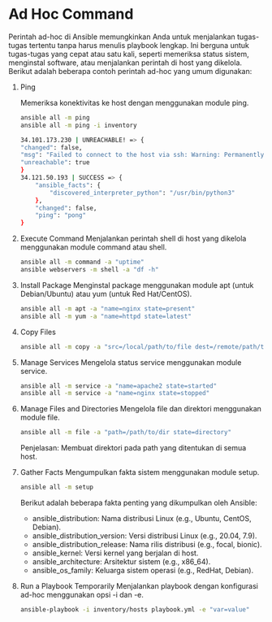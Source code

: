 # Ad Hoc Command

Perintah ad-hoc di Ansible memungkinkan Anda untuk menjalankan tugas-tugas tertentu tanpa harus menulis playbook lengkap. Ini berguna untuk tugas-tugas yang cepat atau satu kali, seperti memeriksa status sistem, menginstal software, atau menjalankan perintah di host yang dikelola. Berikut adalah beberapa contoh perintah ad-hoc yang umum digunakan:

1.  Ping
    
    Memeriksa konektivitas ke host dengan menggunakan module ping.
    ```bash
    ansible all -m ping
    ansible all -m ping -i inventory

    34.101.173.230 | UNREACHABLE! => {
    "changed": false,
    "msg": "Failed to connect to the host via ssh: Warning: Permanently added '34.101.173.230' (ED25519) to the list of known hosts.\r\nlycheehybrid@34.101.173.230: Permission denied (publickey).",
    "unreachable": true
    }
    34.121.50.193 | SUCCESS => {
        "ansible_facts": {
            "discovered_interpreter_python": "/usr/bin/python3"
        },
        "changed": false,
        "ping": "pong"
    }

2.  Execute Command
    Menjalankan perintah shell di host yang dikelola menggunakan module command atau shell.
    ```bash
    ansible all -m command -a "uptime"
    ansible webservers -m shell -a "df -h"
3.  Install Package
    Menginstal package menggunakan module apt (untuk Debian/Ubuntu) atau yum (untuk Red Hat/CentOS).
    ```bash
    ansible all -m apt -a "name=nginx state=present"
    ansible all -m yum -a "name=httpd state=latest"
4.  Copy Files
    ```bash
    ansible all -m copy -a "src=/local/path/to/file dest=/remote/path/to/file"
5.  Manage Services
    Mengelola status service menggunakan module service.
    ```bash
    ansible all -m service -a "name=apache2 state=started"
    ansible all -m service -a "name=nginx state=stopped"
    ```
6.  Manage Files and Directories
    Mengelola file dan direktori menggunakan module file.
    ```bash
    ansible all -m file -a "path=/path/to/dir state=directory"
    ```
    Penjelasan: Membuat direktori pada path yang ditentukan di semua host.
7.  Gather Facts
    Mengumpulkan fakta sistem menggunakan module setup.
    ```bash
    ansible all -m setup
    ```
    Berikut adalah beberapa fakta penting yang dikumpulkan oleh Ansible:
    - ansible_distribution: Nama distribusi Linux (e.g., Ubuntu, CentOS, Debian).
    - ansible_distribution_version: Versi distribusi Linux (e.g., 20.04, 7.9).
    - ansible_distribution_release: Nama rilis distribusi (e.g., focal, bionic).
    - ansible_kernel: Versi kernel yang berjalan di host.
    - ansible_architecture: Arsitektur sistem (e.g., x86_64).
    - ansible_os_family: Keluarga sistem operasi (e.g., RedHat, Debian).
8.  Run a Playbook Temporarily
    Menjalankan playbook dengan konfigurasi ad-hoc menggunakan opsi -i dan -e.
    ```bash
    ansible-playbook -i inventory/hosts playbook.yml -e "var=value"
    ```










